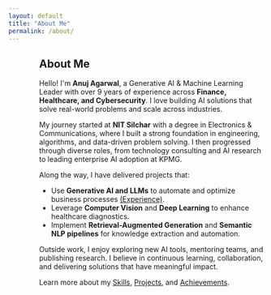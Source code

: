 ```yaml
---
layout: default
title: "About Me"
permalink: /about/
---
```

<div style="margin-left:12%; max-width:800px;" class="fade-in">
  <h2>About Me</h2>
  <p>Hello! I'm <strong>Anuj Agarwal</strong>, a Generative AI & Machine Learning Leader with over 9 years of experience across <strong>Finance, Healthcare, and Cybersecurity</strong>. I love building AI solutions that solve real-world problems and scale across industries.</p>

  <p>My journey started at <strong>NIT Silchar</strong> with a degree in Electronics & Communications, where I built a strong foundation in engineering, algorithms, and data-driven problem solving. I then progressed through diverse roles, from technology consulting and AI research to leading enterprise AI adoption at KPMG.</p>

  <p>Along the way, I have delivered projects that:</p>
  <ul>
    <li>Use <strong>Generative AI and LLMs</strong> to automate and optimize business processes <a class="internal-link" href="/experience/">(Experience)</a>.</li>
    <li>Leverage <strong>Computer Vision</strong> and <strong>Deep Learning</strong> to enhance healthcare diagnostics.</li>
    <li>Implement <strong>Retrieval-Augmented Generation</strong> and <strong>Semantic NLP pipelines</strong> for knowledge extraction and automation.</li>
  </ul>

  <p>Outside work, I enjoy exploring new AI tools, mentoring teams, and publishing research. I believe in continuous learning, collaboration, and delivering solutions that have meaningful impact.</p>
  <p>Learn more about my <a class="internal-link" href="/skills/">Skills</a>, <a class="internal-link" href="/projects/">Projects</a>, and <a class="internal-link" href="/achievements/">Achievements</a>.</p>
</div>
